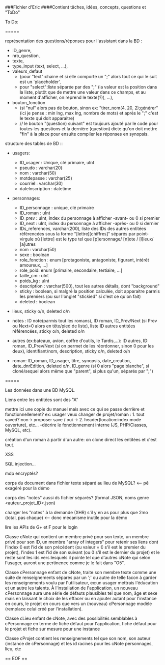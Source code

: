 ###Fichier d'Eric
####Contient tâches, idées, concepts, questions et "ToDo"

To Do:

=====

représentation des questions/réponses pour l'assistant dans la BD :
- ID_genre,
- nro_question,
- texte,
- type_input (text, select, ...),
- valeurs_defaut
  * (pour "text":chaine et si elle comporte un ";" alors tout ce qui le suit est un 'placeholder',
  * pour "select":liste séparée par des ";" (la valeur est la position dans la liste, plutôt que de mettre une valeur dans ce champs, et au moment d'afficher, on reprend le texte(?)), ...),
- bouton_fonction
  * (si "nul" alors pas de bouton, sinon ex: "tirer_nom(4, 20, 2);générer" (ici je pense : min lng, max lng, nombre de mots) et après le ";" c'est le texte qui doit apparaitre) 
  * // le bouton "(question) suivant" est toujours ajouté par le code pour toutes les questions et la dernière (question) dicte qu'on doit mettre "fin" à la place pour ensuite compiler les réponses en synopsis.

structure des tables de BD ::
  - usagers:
    * ID_usager : Unique, clé primaire, uInt
	* pseudo : varchar(20)
	* nom : varchar(50)
	* motdepasse : varchar(25)
    * courriel : varchar(30)
	* dateInscription : datetime
	
  - personnages:
    * ID_personnage : unique, clé primaire
	* ID_roman : uInt
	* ID_prev : uInt, index du personnage à afficher -avant- ou 0 si premier
	* ID_next : uInt, index du personnage à afficher -après- ou 0 si dernier
	* IDs_references, varchar(200), liste des IDs des autres entitées référencées sous la forme "[lettre][chiffres]" séparés par point-virgule où [lettre] est le type tel que [p]ersonnage/ [n]ote / [l]ieux/ [a]utres
	* nom : varchar(50)
	* sexe : boolean
	* role_fonction : enum [protagoniste, antagoniste, figurant, intérêt amoureux, ...]
	* role_poid: enum [primaire, secondaire, tertiaire, ...]
	* taille_cm : uInt
	* poids_kg : uInt
	* description : varchar(500), tout les autres détails, dont "background"
	* sticky : boolean, si malgré la position calculée, doit apparaitre parmis les premiers (ou sur l'onglet "stickied" si c'est ce qu'on fait)
	* deleted : boolean
	
  - lieux, sticky o/n, deleted o/n
  - notes : ID note(parmis tout les romans), ID roman, ID_Prev/Next (si Prev ou Next=0 alors en tête/pied de liste), liste ID autres entitées référencées, sticky o/n, deleted o/n
  - autres (ex:bateaux, avion, coffre d'outils, le Tardis,...): ID autres, ID roman, ID_Prev/Next (si on permet de les réordonner, sinon 0 pour les deux), identifiant/nom, description, sticky o/n, deleted o/n
  - roman: ID_roman, ID_usager, titre, synopsis, date_creation, date_dnrEdition, deleted o/n, ID_genre (si 0 alors "page blanche", si cloné/sequel alors même que "parent", si plus qu'un, séparés par ";")

=====
  
Les données dans une BD MySQL. 

Liens entre les entitées sont des "A"

mettre ici une copie du manuel mais avec ce qui se passe derrière et fonctionnellement? ex: usager veux changer de projet/roman : 1. tout saved? non-> proposer save / oui -> 2. header(location:index mode ouverture), etc... -décrire le fonctionnement interne (JS, PHP/Classes, MySQL, etc).

création d'un roman à partir d'un autre:  on clone direct les entitées et c'est tout.

XSS

SQL injection...

mdp encryptés?

corps du document dans fichier texte séparé au lieu de MySQL? <-- pê exagéré pour la démo

corps des "notes" aussi ds fichier séparés? (format JSON, noms genre <auteur_projet_ID>.json)

charger les "notes" à la demande (XHR) s'il y en as pour plus que 2mo (total, pas chaque) <-- donc mécanisme inutile pour la démo

lire les APIs de G+ et F pour le login

Classe cNote qui contient un membre privé pour son texte, un membre privé pour son ID, un membre "array of integers" pour retenir ses liens dont l'index 0 est l'id de son précédent (ou valeur = 0 s'il est le premier du projet), l'index 1 est l'id de son suivant (ou 0 s'il est le dernier du projet) et le reste sont les ids vers lesquels il pointe tel que d'autres cNote qui selon l'usager, auront une pertinence comme je le fait dans "O5".

Classe cPersonnage enfant de cNote, traite son membre texte comme une suite de renseignements séparés par un ';' ou autre de telle facon à garder les renseignements voulu par l'utilisateur, ex:un usager mettrais l'éducation et un autre les talents. À l'installation de l'application, un nouveau cPersonnage aura une série de défauts plausibles tel que nom, âge et sexe mais en laissant le choix de les effacer ou en ajouter autant pour l'instance en cours, le projet en cours que vers un (nouveau) cPersonnage modèle (remplace celui créé par l'installation).

Classe cLieu enfant de cNote, avec des possibilités semblables à cPersonnage en terme de fiche défaut pour l'application, fiche défaut pour le projet et fiche sur mesure pour une instance

Classe cProjet contient les renseignements tel que son nom, son auteur (instance de cPersonnage) et les id racines pour les cNote personnages, lieu, etc

== EOF ==
